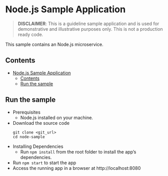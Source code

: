 # Node.js Sample Application
> **DISCLAIMER**: This is a guideline sample application and is used for demonstrative and illustrative purposes only. This is not a production ready code.

This sample contains an Node.js microservice.
## Contents
- [Node.js Sample Application](#nodejs-sample-application)
  - [Contents](#contents)
  - [Run the sample](#run-the-sample)


## Run the sample
- Prerequisites
    - Node.js installed on your machine.
- Download the source code
    ```
    git clone <git_url>
    cd node-sample
    ```
- Installing Dependencies
    - Run `npm install` from the root folder to install the app’s dependencies.
- Run `npm start` to start the app
- Access the running app in a browser at http://localhost:8080


